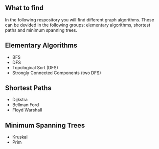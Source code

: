 ## What to find

In the following respository you will find different graph algorithms. These can be devided in the following groups: elementary algorithms, shortest paths and minimum spanning trees.

## Elementary Algorithms
- BFS
- DFS
- Topological Sort (DFS)
- Strongly Connected Components (two DFS)

## Shortest Paths
- Dijkstra
- Bellman Ford
- Floyd Warshall

## Minimum Spanning Trees
- Kruskal
- Prim
